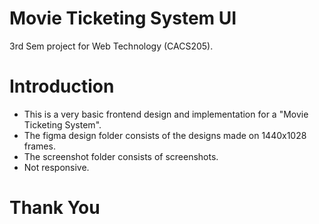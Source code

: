 # Movie Ticketing System UI
3rd Sem project for Web Technology (CACS205).
# Introduction
- This is a very basic frontend design and implementation for a "Movie Ticketing System".
- The figma design folder consists of the designs made on 1440x1028 frames.
- The screenshot folder consists of screenshots.
- Not responsive.
# Thank You

